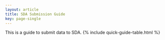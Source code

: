 ```yaml
---
layout: article
title: SDA Submission Guide
key: page-single
---
```


This is a guide to submit data to SDA.
{% include quick-guide-table.html %}

 